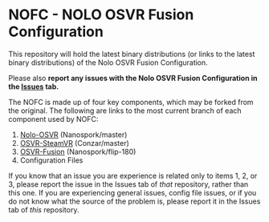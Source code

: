 # NOFC - NOLO OSVR Fusion Configuration

This repository will hold the latest binary distributions (or links to the latest binary distributions) of the Nolo OSVR Fusion Configuration.

Please also __report any issues with the Nolo OSVR Fusion Configuration in the [Issues](https://github.com/nanospork/NOFC/issues) tab.__

The NOFC is made up of four key components, which may be forked from the original. The following are links to the most current branch of each component used by NOFC:

1. [Nolo-OSVR](https://github.com/nanospork/nolo-osvr) (Nanospork/master)
2. [OSVR-SteamVR](https://github.com/Conzar/SteamVR-OSVR) (Conzar/master)
3. [OSVR-Fusion](https://github.com/nanospork/OSVR-fusion/commits/flip-180) (Nanospork/flip-180)
4. Configuration Files

If you know that an issue you are experience is related only to items 1, 2, or 3, please report the issue in the Issues tab of _that_ repository, rather than this one. If you are experiencing general issues, config file issues, or if you do not know what the source of the problem is, please report it in the Issues tab of _this_ repository.
